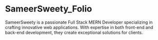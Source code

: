 # SameerSweety_Folio
SameerSweety is a passionate Full Stack MERN Developer specializing in crafting innovative web applications. With expertise in both front-end and back-end development, they create exceptional solutions for clients.
